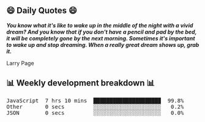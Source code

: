 ## 😄 Daily Quotes 😄

_**You know what it's like to wake up in the middle of the night with a vivid dream? And you know that if you don't have a pencil and pad by the bed, it will be completely gone by the next morning. Sometimes it's important to wake up and stop dreaming. When a really great dream shows up, grab it.**_

Larry Page



## 📊 Weekly development breakdown 📊

<pre>JavaScript  7 hrs 10 mins  ████████████████████▉  99.8%
Other       0 secs         ░░░░░░░░░░░░░░░░░░░░░   0.2%
JSON        0 secs         ░░░░░░░░░░░░░░░░░░░░░   0.0%</pre>